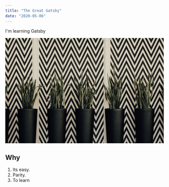 ```yaml
---
title: "The Great Gatsby"
date: "2020-05-06"
---
```


I'm learning Gatsby

![Plants](./Image.jpeg)

## Why

1. Its easy.
2. Parity.
3. To learn
